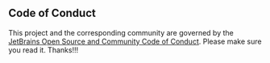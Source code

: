 ## Code of Conduct

This project and the corresponding community are governed by the [JetBrains Open Source and Community Code of Conduct](https://github.com/jetbrains#code-of-conduct).
Please make sure you read it. Thanks!!!
